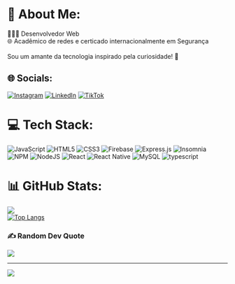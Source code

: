# 💫 About Me:
 🧑🏻‍💻 Desenvolvedor Web<br> 🌐 Acadêmico de redes e certicado internacionalmente em Segurança<br><br>Sou um amante da tecnologia inspirado pela curiosidade!  🤖<br>


## 🌐 Socials:
[![Instagram](https://img.shields.io/badge/Instagram-%23E4405F.svg?logo=Instagram&logoColor=white)](https://instagram.com/julionorberto_s) [![LinkedIn](https://img.shields.io/badge/LinkedIn-%230077B5.svg?logo=linkedin&logoColor=white)](https://linkedin.com/in/julio-norberto) [![TikTok](https://img.shields.io/badge/TikTok-%23000000.svg?logo=TikTok&logoColor=white)](https://tiktok.com/@julionorberto_s) 

# 💻 Tech Stack:
![JavaScript](https://img.shields.io/badge/javascript-%23323330.svg?style=for-the-badge&logo=javascript&logoColor=%23F7DF1E) ![HTML5](https://img.shields.io/badge/html5-%23E34F26.svg?style=for-the-badge&logo=html5&logoColor=white) ![CSS3](https://img.shields.io/badge/css3-%231572B6.svg?style=for-the-badge&logo=css3&logoColor=white) ![Firebase](https://img.shields.io/badge/firebase-%23039BE5.svg?style=for-the-badge&logo=firebase) ![Express.js](https://img.shields.io/badge/express.js-%23404d59.svg?style=for-the-badge&logo=express&logoColor=%2361DAFB) ![Insomnia](https://img.shields.io/badge/Insomnia-black?style=for-the-badge&logo=insomnia&logoColor=5849BE) ![NPM](https://img.shields.io/badge/NPM-%23000000.svg?style=for-the-badge&logo=npm&logoColor=white) ![NodeJS](https://img.shields.io/badge/node.js-6DA55F?style=for-the-badge&logo=node.js&logoColor=white) ![React](https://img.shields.io/badge/react-%2320232a.svg?style=for-the-badge&logo=react&logoColor=%2361DAFB) ![React Native](https://img.shields.io/badge/react_native-%2320232a.svg?style=for-the-badge&logo=react&logoColor=%2361DAFB) ![MySQL](https://img.shields.io/badge/mysql-%2300f.svg?style=for-the-badge&logo=mysql&logoColor=white) ![typescript](https://img.shields.io/badge/TypeScript-007ACC?style=for-the-badge&logo=typescript&logoColor=white)
# 📊 GitHub Stats:

![](https://github-readme-streak-stats.herokuapp.com/?user=Julio-Norberto&theme=nightowl&hide_border=false)<br/>
[![Top Langs](https://github-readme-stats.vercel.app/api/top-langs/?username=Julio-Norberto&layout=compact)](https://github.com/anuraghazra/github-readme-stats)

### ✍️ Random Dev Quote
![](https://quotes-github-readme.vercel.app/api?type=horizontal&theme=radical)

---
[![](https://visitcount.itsvg.in/api?id=Julio-Norberto&icon=0&color=0)](https://visitcount.itsvg.in)

<!-- Proudly created with GPRM ( https://gprm.itsvg.in ) -->
